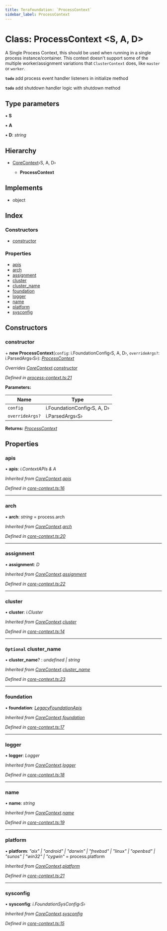 ```yaml
---
title: Terafoundation: `ProcessContext`
sidebar_label: ProcessContext
---
```


# Class: ProcessContext <**S, A, D**>

A Single Process Context, this should be used when running
in a single process instance/container. This context doesn't
support some of the multiple worker/assignment variations
that `ClusterContext` does, like `master` or `worker`.

**`todo`** add process event handler listeners in initialize method

**`todo`** add shutdown handler logic with shutdown method

## Type parameters

▪ **S**

▪ **A**

▪ **D**: *string*

## Hierarchy

* [CoreContext](corecontext.md)‹S, A, D›

  * **ProcessContext**

## Implements

* object

## Index

### Constructors

* [constructor](processcontext.md#constructor)

### Properties

* [apis](processcontext.md#apis)
* [arch](processcontext.md#arch)
* [assignment](processcontext.md#assignment)
* [cluster](processcontext.md#cluster)
* [cluster_name](processcontext.md#optional-cluster_name)
* [foundation](processcontext.md#foundation)
* [logger](processcontext.md#logger)
* [name](processcontext.md#name)
* [platform](processcontext.md#platform)
* [sysconfig](processcontext.md#sysconfig)

## Constructors

###  constructor

\+ **new ProcessContext**(`config`: i.FoundationConfig‹S, A, D›, `overrideArgs?`: i.ParsedArgs‹S›): *[ProcessContext](processcontext.md)*

*Overrides [CoreContext](corecontext.md).[constructor](corecontext.md#constructor)*

*Defined in [process-context.ts:21](https://github.com/terascope/teraslice/blob/ddd3f0a43/packages/terafoundation/src/process-context.ts#L21)*

**Parameters:**

Name | Type |
------ | ------ |
`config` | i.FoundationConfig‹S, A, D› |
`overrideArgs?` | i.ParsedArgs‹S› |

**Returns:** *[ProcessContext](processcontext.md)*

## Properties

###  apis

• **apis**: *i.ContextAPIs & A*

*Inherited from [CoreContext](corecontext.md).[apis](corecontext.md#apis)*

*Defined in [core-context.ts:16](https://github.com/terascope/teraslice/blob/ddd3f0a43/packages/terafoundation/src/core-context.ts#L16)*

___

###  arch

• **arch**: *string* =  process.arch

*Inherited from [CoreContext](corecontext.md).[arch](corecontext.md#arch)*

*Defined in [core-context.ts:20](https://github.com/terascope/teraslice/blob/ddd3f0a43/packages/terafoundation/src/core-context.ts#L20)*

___

###  assignment

• **assignment**: *D*

*Inherited from [CoreContext](corecontext.md).[assignment](corecontext.md#assignment)*

*Defined in [core-context.ts:22](https://github.com/terascope/teraslice/blob/ddd3f0a43/packages/terafoundation/src/core-context.ts#L22)*

___

###  cluster

• **cluster**: *i.Cluster*

*Inherited from [CoreContext](corecontext.md).[cluster](corecontext.md#cluster)*

*Defined in [core-context.ts:14](https://github.com/terascope/teraslice/blob/ddd3f0a43/packages/terafoundation/src/core-context.ts#L14)*

___

### `Optional` cluster_name

• **cluster_name**? : *undefined | string*

*Inherited from [CoreContext](corecontext.md).[cluster_name](corecontext.md#optional-cluster_name)*

*Defined in [core-context.ts:23](https://github.com/terascope/teraslice/blob/ddd3f0a43/packages/terafoundation/src/core-context.ts#L23)*

___

###  foundation

• **foundation**: *[LegacyFoundationApis](../interfaces/legacyfoundationapis.md)*

*Inherited from [CoreContext](corecontext.md).[foundation](corecontext.md#foundation)*

*Defined in [core-context.ts:17](https://github.com/terascope/teraslice/blob/ddd3f0a43/packages/terafoundation/src/core-context.ts#L17)*

___

###  logger

• **logger**: *Logger*

*Inherited from [CoreContext](corecontext.md).[logger](corecontext.md#logger)*

*Defined in [core-context.ts:18](https://github.com/terascope/teraslice/blob/ddd3f0a43/packages/terafoundation/src/core-context.ts#L18)*

___

###  name

• **name**: *string*

*Inherited from [CoreContext](corecontext.md).[name](corecontext.md#name)*

*Defined in [core-context.ts:19](https://github.com/terascope/teraslice/blob/ddd3f0a43/packages/terafoundation/src/core-context.ts#L19)*

___

###  platform

• **platform**: *"aix" | "android" | "darwin" | "freebsd" | "linux" | "openbsd" | "sunos" | "win32" | "cygwin"* =  process.platform

*Inherited from [CoreContext](corecontext.md).[platform](corecontext.md#platform)*

*Defined in [core-context.ts:21](https://github.com/terascope/teraslice/blob/ddd3f0a43/packages/terafoundation/src/core-context.ts#L21)*

___

###  sysconfig

• **sysconfig**: *i.FoundationSysConfig‹S›*

*Inherited from [CoreContext](corecontext.md).[sysconfig](corecontext.md#sysconfig)*

*Defined in [core-context.ts:15](https://github.com/terascope/teraslice/blob/ddd3f0a43/packages/terafoundation/src/core-context.ts#L15)*
